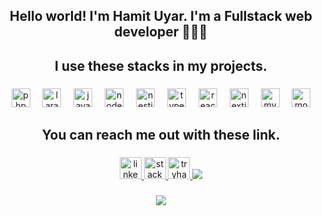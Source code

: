 <h2 align="center">Hello world! I'm Hamit Uyar. I'm a Fullstack web developer 👨🏼‍💻</h2>

###

<h2 align="center">I use these stacks in my projects.</h2>

###

<div align="center">
  <img src="https://cdn.jsdelivr.net/gh/devicons/devicon/icons/php/php-original.svg" height="30" alt="php logo"  />
  <img width="12" />
  <img src="https://cdn.jsdelivr.net/gh/devicons/devicon/icons/laravel/laravel-original.svg" height="30" alt="laravel logo"  />
  <img width="12" />
  <img src="https://cdn.jsdelivr.net/gh/devicons/devicon/icons/javascript/javascript-original.svg" height="30" alt="javascript logo"  />
  <img width="12" />
  <img src="https://cdn.jsdelivr.net/gh/devicons/devicon/icons/nodejs/nodejs-original.svg" height="30" alt="nodejs logo"  />
  <img width="12" />
  <img src="https://cdn.jsdelivr.net/gh/devicons/devicon/icons/nestjs/nestjs-original.svg" height="30" alt="nestjs logo"  />
  <img width="12" />
  <img src="https://cdn.jsdelivr.net/gh/devicons/devicon/icons/typescript/typescript-original.svg" height="30" alt="typescript logo"  />
  <img width="12" />
  <img src="https://cdn.jsdelivr.net/gh/devicons/devicon/icons/react/react-original.svg" height="30" alt="react logo"  />
  <img width="12" />
  <img src="https://cdn.jsdelivr.net/gh/devicons/devicon/icons/nextjs/nextjs-original.svg" height="30" alt="nextjs logo"  />
  <img width="12" />
  <img src="https://cdn.jsdelivr.net/gh/devicons/devicon/icons/mysql/mysql-original.svg" height="30" alt="mysql logo"  />
  <img width="12" />
  <img src="https://cdn.jsdelivr.net/gh/devicons/devicon/icons/mongodb/mongodb-original.svg" height="30" alt="mongodb logo"  />
</div>

###

<h2 align="center">You can reach me out with these link.</h2>

###

<div align="center">
  <a href="https://www.linkedin.com/in/hamit-uyar-5ab1a290/" target="_blank">
    <img src="https://img.shields.io/static/v1?message=LinkedIn&logo=linkedin&label=&color=0077B5&logoColor=white&labelColor=&style=for-the-badge" height="35" alt="linkedin logo"  />
  </a>
  <a href="https://stackoverflow.com/users/9027207/hamit" target="_blank">
    <img src="https://img.shields.io/static/v1?message=Stackoverflow&logo=stackoverflow&label=&color=FE7A16&logoColor=white&labelColor=&style=for-the-badge" height="35" alt="stackoverflow logo"  />
  </a>
  <a href="https://uyarhamit.com">
    <img src="https://img.shields.io/static/v1?message=My%20Web%20Site&logo=tryhackme&label=&color=0077b5&logoColor=black&labelColor=&style=for-the-badge" height="35" alt="tryhackme logo"  />
  </a>
  <a href="https://buymeacoffee.com/uyarhamit">
    <img src="https://camo.githubusercontent.com/9d8a13788299bff44c0df7c1acae4e60a66816b1974de2190394d8c669b3c107/68747470733a2f2f696d672e6275796d6561636f666665652e636f6d2f627574746f6e2d6170692f3f746578743d427579206d65206120636f6666656526656d6f6a693d26736c75673d73696e616e6179646f67616e26627574746f6e5f636f6c6f75723d46464444303026666f6e745f636f6c6f75723d30303030303026666f6e745f66616d696c793d4c61746f266f75746c696e655f636f6c6f75723d30303030303026636f666665655f636f6c6f75723d666666666666" style="max-width: 100%;">
  </a>
</div>

###

<div align="center">
  <img src="https://profile-counter.glitch.me/uyarhamit/count.svg?"  />
</div>

###
